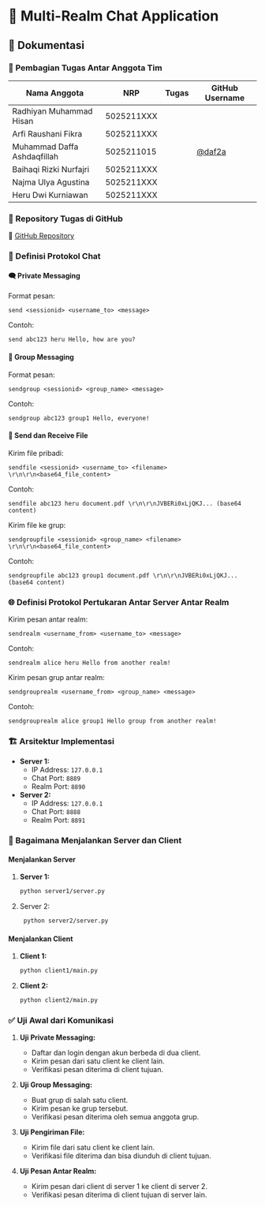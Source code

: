 # 📱 Multi-Realm Chat Application

## 📑 Dokumentasi

### 👥 Pembagian Tugas Antar Anggota Tim

| Nama Anggota                | NRP        | Tugas | GitHub Username                    |
| --------------------------- | ---------- | ----- | ---------------------------------- |
| Radhiyan Muhammad Hisan     | 5025211XXX |       |                                    |
| Arfi Raushani Fikra         | 5025211XXX |       |                                    |
| Muhammad Daffa Ashdaqfillah | 5025211015 |       | [@daf2a](https://github.com/daf2a) |
| Baihaqi Rizki Nurfajri      | 5025211XXX |       |                                    |
| Najma Ulya Agustina         | 5025211XXX |       |                                    |
| Heru Dwi Kurniawan          | 5025211XXX |       |                                    |

### 📂 Repository Tugas di GitHub

🔗 [GitHub Repository](https://github.com/herukurniawann/FP_ProgjarKelompok5_Soket)

### 📝 Definisi Protokol Chat

#### 🗨️ Private Messaging

Format pesan:

```
send <sessionid> <username_to> <message>
```

Contoh:

```
send abc123 heru Hello, how are you?
```

#### 👥 Group Messaging

Format pesan:

```
sendgroup <sessionid> <group_name> <message>
```

Contoh:

```
sendgroup abc123 group1 Hello, everyone!
```

#### 📁 Send dan Receive File

Kirim file pribadi:

```
sendfile <sessionid> <username_to> <filename> \r\n\r\n<base64_file_content>
```

Contoh:

```
sendfile abc123 heru document.pdf \r\n\r\nJVBERi0xLjQKJ... (base64 content)
```

Kirim file ke grup:

```
sendgroupfile <sessionid> <group_name> <filename> \r\n\r\n<base64_file_content>
```

Contoh:

```
sendgroupfile abc123 group1 document.pdf \r\n\r\nJVBERi0xLjQKJ... (base64 content)
```

### 🌐 Definisi Protokol Pertukaran Antar Server Antar Realm

Kirim pesan antar realm:

```
sendrealm <username_from> <username_to> <message>
```

Contoh:

```
sendrealm alice heru Hello from another realm!
```

Kirim pesan grup antar realm:

```
sendgrouprealm <username_from> <group_name> <message>
```

Contoh:

```
sendgrouprealm alice group1 Hello group from another realm!
```

### 🏗️ Arsitektur Implementasi

- **Server 1:**
  - IP Address: `127.0.0.1`
  - Chat Port: `8889`
  - Realm Port: `8890`
- **Server 2:**
  - IP Address: `127.0.0.1`
  - Chat Port: `8888`
  - Realm Port: `8891`

### 🚀 Bagaimana Menjalankan Server dan Client

#### Menjalankan Server

1. **Server 1:**

   ```sh
   python server1/server.py
   ```

2. Server 2:
   ```sh
    python server2/server.py
   ```

#### Menjalankan Client

1. **Client 1:**

   ```sh
   python client1/main.py
   ```

2. **Client 2:**
   ```sh
   python client2/main.py
   ```

### ✅ Uji Awal dari Komunikasi

1. **Uji Private Messaging:**

   - Daftar dan login dengan akun berbeda di dua client.
   - Kirim pesan dari satu client ke client lain.
   - Verifikasi pesan diterima di client tujuan.

2. **Uji Group Messaging:**

   - Buat grup di salah satu client.
   - Kirim pesan ke grup tersebut.
   - Verifikasi pesan diterima oleh semua anggota grup.

3. **Uji Pengiriman File:**

   - Kirim file dari satu client ke client lain.
   - Verifikasi file diterima dan bisa diunduh di client tujuan.

4. **Uji Pesan Antar Realm:**
   - Kirim pesan dari client di server 1 ke client di server 2.
   - Verifikasi pesan diterima di client tujuan di server lain.
